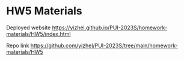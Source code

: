 # HW5 Materials

Deployed website https://yizhel.github.io/PUI-2023S/homework-materials/HW5/index.html

Repo link https://github.com/yizhel/PUI-2023S/tree/main/homework-materials/HW5
